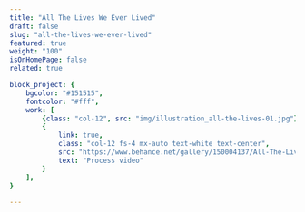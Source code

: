 ```yaml
---
title: "All The Lives We Ever Lived"
draft: false
slug: "all-the-lives-we-ever-lived"
featured: true
weight: "100"
isOnHomePage: false
related: true

block_project: {
	bgcolor: "#151515",
	fontcolor: "#fff",
	work: [ 
		{class: "col-12", src: "img/illustration_all-the-lives-01.jpg"},
		{
			link: true,
			class: "col-12 fs-4 mx-auto text-white text-center",
			src: "https://www.behance.net/gallery/150004137/All-The-Lives-We-Ever-Lived",
			text: "Process video"
		}
	],
}

---
```

